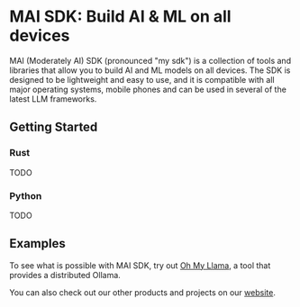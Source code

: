 # MAI SDK: Build AI & ML on all devices

MAI (Moderately AI) SDK (pronounced "my sdk") is a collection of tools and libraries that allow you to build AI and ML models on all devices. The SDK is designed to be lightweight and easy to use, and it is compatible with all major operating systems, mobile phones and can be used in several of the latest LLM frameworks.

## Getting Started

### Rust

TODO

### Python

TODO

## Examples

To see what is possible with MAI SDK, try out [Oh My Llama](https://github.com/moderately-ai/ohmyllama), a tool that provides a distributed Ollama.

You can also check out our other products and projects on our [website](https://moderately.ai).
